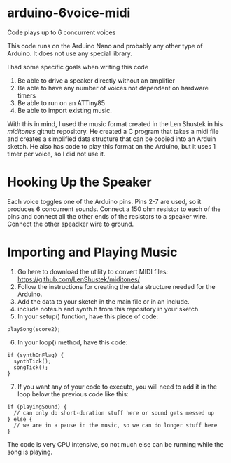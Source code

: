 # arduino-6voice-midi
Code plays up to 6 concurrent voices

This code runs on the Arduino Nano and probably any other type of Arduino.  It does not use any special library.

I had some specific goals when writing this code

1. Be able to drive a speaker directly without an amplifier
2. Be able to have any number of voices not dependent on hardware timers
3. Be able to run on an ATTiny85
4. Be able to import existing music.

With this in mind, I used the music format created in the Len Shustek in his *miditones* github repository.  He created a C program that takes a midi file and creates a simplified data structure that can be copied into an Arduin sketch.  He also has code to play this format on the Arduino, but it uses 1 timer per voice, so I did not use it.

# Hooking Up the Speaker

Each voice toggles one of the Arduino pins.  Pins 2-7 are used, so it produces 6 concurrent sounds.  Connect a 150 ohm resistor to each of the pins and connect all the other ends of the resistors to a speaker wire.  Connect the other speadker wire to ground.

# Importing and Playing Music

1. Go here to download the utility to convert MIDI files:
https://github.com/LenShustek/miditones/
2. Follow the instructions for creating the data structure needed for the Arduino.
3. Add the data to your sketch in the main file or in an include.
4. include notes.h and synth.h from this repository in your sketch.
5. In your setup() function, have this piece of code:

```
playSong(score2);
```

6. In your loop() method, have this code:

```
if (synthOnFlag) {
  synthTick();
  songTick();
}
```
7. If you want any of your code to execute, you will need to add it in the loop below the previous code like this:
```
if (playingSound) {
  // can only do short-duration stuff here or sound gets messed up
} else {
  // we are in a pause in the music, so we can do longer stuff here
}
```

The code is very CPU intensive, so not much else can be running while the song is playing.
